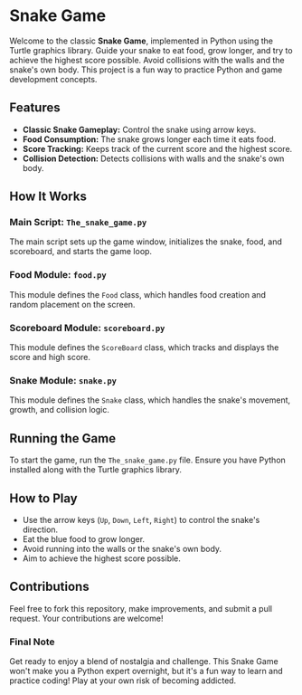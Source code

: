 # Snake Game

Welcome to the classic **Snake Game**, implemented in Python using the Turtle graphics library. Guide your snake to eat food, grow longer, and try to achieve the highest score possible. Avoid collisions with the walls and the snake's own body. This project is a fun way to practice Python and game development concepts.

## Features

- **Classic Snake Gameplay:** Control the snake using arrow keys.
- **Food Consumption:** The snake grows longer each time it eats food.
- **Score Tracking:** Keeps track of the current score and the highest score.
- **Collision Detection:** Detects collisions with walls and the snake's own body.

## How It Works

### Main Script: `The_snake_game.py`

The main script sets up the game window, initializes the snake, food, and scoreboard, and starts the game loop.

### Food Module: `food.py`

This module defines the `Food` class, which handles food creation and random placement on the screen.

### Scoreboard Module: `scoreboard.py`

This module defines the `ScoreBoard` class, which tracks and displays the score and high score.

### Snake Module: `snake.py`

This module defines the `Snake` class, which handles the snake's movement, growth, and collision logic.

## Running the Game

To start the game, run the `The_snake_game.py` file. Ensure you have Python installed along with the Turtle graphics library.


## How to Play

- Use the arrow keys (`Up`, `Down`, `Left`, `Right`) to control the snake's direction.
- Eat the blue food to grow longer.
- Avoid running into the walls or the snake's own body.
- Aim to achieve the highest score possible.

## Contributions

Feel free to fork this repository, make improvements, and submit a pull request. Your contributions are welcome!

### Final Note

Get ready to enjoy a blend of nostalgia and challenge. This Snake Game won't make you a Python expert overnight, but it's a fun way to learn and practice coding! Play at your own risk of becoming addicted.
